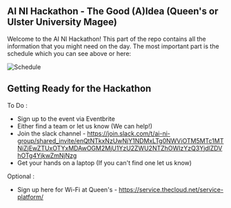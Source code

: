 ## AI NI Hackathon - The Good (A)Idea (Queen's or Ulster University Magee)

Welcome to the AI NI Hackathon! This part of the repo contains all the information that you might need on the day. The most important part is the schedule which you can see above or here:

![Schedule](https://github.com/Jake-Young/AI-NI-Academy/blob/master/Hackathon%20Information/Schedule.png)

## Getting Ready for the Hackathon

To Do :
- Sign up to the event via Eventbrite
- Either find a team or let us know (We can help!)
- Join the slack channel - https://join.slack.com/t/ai-ni-group/shared_invite/enQtNTkxNzUwNjY1NDMxLTg0NWViOTM5MTc1MTNiZjEwZTUxOTYxMDAwOGM2MjU1YzU2ZWU2NTZhOWIzYzQ3YjdlZDVhOTg4YjkwZmNjNzg
- Get your hands on a laptop (If you can't find one let us know)

Optional :
- Sign up here for Wi-Fi at Queen's - https://service.thecloud.net/service-platform/
